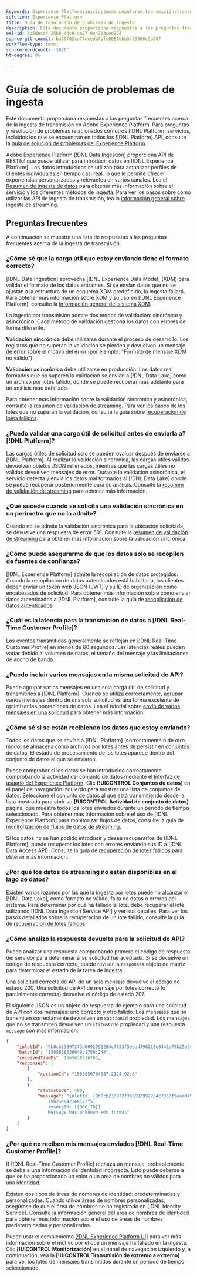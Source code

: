 ```yaml
---
keywords: Experience Platform;inicio;temas populares;transmisión;transmisión;ingesta de transmisión;resolución de problemas;resolución de problemas de ingesta de transmisión;preguntas frecuentes sobre ingesta de transmisión;preguntas frecuentes;
solution: Experience Platform
title: Guía de resolución de problemas de ingesta
description: Este documento proporciona respuestas a las preguntas frecuentes acerca de la ingesta de transmisión en Adobe Experience Platform.
exl-id: 5d5deccf-25b8-44c9-ae27-9a4713ced274
source-git-commit: ba39f62cd77acedb7bfc0081dbb5f59906c9b287
workflow-type: tm+mt
source-wordcount: '1026'
ht-degree: 0%

---
```


# Guía de solución de problemas de ingesta

Este documento proporciona respuestas a las preguntas frecuentes acerca de la ingesta de transmisión en Adobe Experience Platform. Para preguntas y resolución de problemas relacionados con otros [!DNL Platform] servicios, incluidos los que se encuentran en todos los [!DNL Platform] API, consulte la [guía de solución de problemas del Experience Platform](../../landing/troubleshooting.md).

Adobe Experience Platform [!DNL Data Ingestion] proporciona API de RESTful que puede utilizar para introducir datos en [!DNL Experience Platform]. Los datos introducidos se utilizan para actualizar perfiles de clientes individuales en tiempo casi real, lo que le permite ofrecer experiencias personalizadas y relevantes en varios canales. Lea el [Resumen de ingesta de datos](../home.md) para obtener más información sobre el servicio y los diferentes métodos de ingesta. Para ver los pasos sobre cómo utilizar las API de ingesta de transmisión, lea la [información general sobre ingesta de streaming](../streaming-ingestion/overview.md).

## Preguntas frecuentes

A continuación se muestra una lista de respuestas a las preguntas frecuentes acerca de la ingesta de transmisión.

### ¿Cómo sé que la carga útil que estoy enviando tiene el formato correcto?

[!DNL Data Ingestion] aprovecha [!DNL Experience Data Model] (XDM) para validar el formato de los datos entrantes. Si se envían datos que no se ajustan a la estructura de un esquema XDM predefinido, la ingesta fallará. Para obtener más información sobre XDM y su uso en [!DNL Experience Platform], consulte la [Información general del sistema XDM](../../xdm/home.md).

La ingesta por transmisión admite dos modos de validación: sincrónico y asincrónico. Cada método de validación gestiona los datos con errores de forma diferente.

**Validación sincrónica** debe utilizarse durante el proceso de desarrollo. Los registros que no superan la validación se pierden y devuelven un mensaje de error sobre el motivo del error (por ejemplo: &quot;Formato de mensaje XDM no válido&quot;).

**Validación asincrónica** debe utilizarse en producción. Los datos mal formados que no superen la validación se envían a [!DNL Data Lake] como un archivo por lotes fallido, donde se puede recuperar más adelante para un análisis más detallado.

Para obtener más información sobre la validación sincrónica y asincrónica, consulte la [resumen de validación de streaming](../quality/streaming-validation.md). Para ver los pasos de los lotes que no superan la validación, consulte la guía sobre [recuperación de lotes fallidos](../quality/retrieve-failed-batches.md).

### ¿Puedo validar una carga útil de solicitud antes de enviarla a? [!DNL Platform]?

Las cargas útiles de solicitud solo se pueden evaluar después de enviarse a [!DNL Platform]. Al realizar la validación sincrónica, las cargas útiles válidas devuelven objetos JSON rellenados, mientras que las cargas útiles no válidas devuelven mensajes de error. Durante la validación asincrónica, el servicio detecta y envía los datos mal formados al [!DNL Data Lake] donde se puede recuperar posteriormente para su análisis. Consulte la [resumen de validación de streaming](../quality/streaming-validation.md) para obtener más información.

### ¿Qué sucede cuando se solicita una validación sincrónica en un perímetro que no la admite?

Cuando no se admite la validación sincrónica para la ubicación solicitada, se devuelve una respuesta de error 501. Consulte la [resumen de validación de streaming](../quality/streaming-validation.md) para obtener más información sobre la validación sincrónica.

### ¿Cómo puedo asegurarme de que los datos solo se recopilen de fuentes de confianza?

[!DNL Experience Platform] admite la recopilación de datos protegidos. Cuando la recopilación de datos autenticados está habilitada, los clientes deben enviar un token web JSON (JWT) y su ID de organización como encabezados de solicitud. Para obtener más información sobre cómo enviar datos autenticados a [!DNL Platform], consulte la guía de [recopilación de datos autenticados](../tutorials/create-authenticated-streaming-connection.md).

### ¿Cuál es la latencia para la transmisión de datos a [!DNL Real-Time Customer Profile]?

Los eventos transmitidos generalmente se reflejan en [!DNL Real-Time Customer Profile] en menos de 60 segundos. Las latencias reales pueden variar debido al volumen de datos, el tamaño del mensaje y las limitaciones de ancho de banda.

### ¿Puedo incluir varios mensajes en la misma solicitud de API?

Puede agrupar varios mensajes en una sola carga útil de solicitud y transmitirlos a [!DNL Platform]. Cuando se utiliza correctamente, agrupar varios mensajes dentro de una sola solicitud es una forma excelente de optimizar las operaciones de datos. Lea el tutorial sobre [envío de varios mensajes en una solicitud](../tutorials/streaming-multiple-messages.md) para obtener más información.

### ¿Cómo sé si se están recibiendo los datos que estoy enviando?

Todos los datos que se envían a [!DNL Platform] (correctamente o de otro modo) se almacena como archivos por lotes antes de persistir en conjuntos de datos. El estado de procesamiento de los lotes aparece dentro del conjunto de datos al que se enviaron.

Puede comprobar si los datos se han introducido correctamente comprobando la actividad del conjunto de datos mediante el [Interfaz de usuario del Experience Platform](https://platform.adobe.com). Clic **[!UICONTROL Conjuntos de datos]** en el panel de navegación izquierdo para mostrar una lista de conjuntos de datos. Seleccione el conjunto de datos al que está transmitiendo desde la lista mostrada para abrir su **[!UICONTROL Actividad de conjunto de datos]** página, que muestra todos los lotes enviados durante un período de tiempo seleccionado. Para obtener más información sobre el uso de [!DNL Experience Platform] para monitorizar flujos de datos, consulte la guía de [monitorización de flujos de datos de streaming](../quality/monitor-data-ingestion.md).

Si los datos no se han podido introducir y desea recuperarlos de [!DNL Platform], puede recuperar los lotes con errores enviando sus ID a [!DNL Data Access API]. Consulte la guía de [recuperación de lotes fallidos](../quality/retrieve-failed-batches.md) para obtener más información.

### ¿Por qué los datos de streaming no están disponibles en el lago de datos?

Existen varias razones por las que la ingesta por lotes puede no alcanzar el [!DNL Data Lake], como formato no válido, falta de datos o errores del sistema. Para determinar por qué ha fallado el lote, debe recuperar el lote utilizando [!DNL Data Ingestion Service API] y ver sus detalles. Para ver los pasos detallados sobre la recuperación de un lote fallido, consulte la guía de [recuperación de lotes fallidos](../quality/retrieve-failed-batches.md).

### ¿Cómo analizo la respuesta devuelta para la solicitud de API?

Puede analizar una respuesta comprobando primero el código de respuesta del servidor para determinar si su solicitud fue aceptada. Si se devuelve un código de respuesta correcto, puede revisar la `responses` objeto de matriz para determinar el estado de la tarea de ingesta.

Una solicitud correcta de API de un solo mensaje devuelve el código de estado 200. Una solicitud de API de mensaje por lotes correcta (o parcialmente correcta) devuelve el código de estado 207.

El siguiente JSON es un objeto de respuesta de ejemplo para una solicitud de API con dos mensajes: uno correcto y otro fallido. Los mensajes que se transmiten correctamente devuelven un `xactionId` propiedad. Los mensajes que no se transmiten devuelven un `statusCode` propiedad y una respuesta `message` con más información.

```JSON
{
    "inletId": "9b0cb233972f3b0092992284c7353f5eead496218e8441a79b25e9421ea127f5",
    "batchId": "1565638336649:1750:244",
    "receivedTimeMs": 1565638336705,
    "responses": [
        {
            "xactionId": "1565650704337:2124:92:3"
        },
        {
            "statusCode": 400,
            "message": "inletId: [9b0cb233972f3b0092992284c7353f5eead496218e8441a
                79b25e9421ea127f5] 
                imsOrgId: [{ORG_ID}] 
                Message has unknown xdm format"
        }
    ]
}
```

### ¿Por qué no reciben mis mensajes enviados [!DNL Real-Time Customer Profile]?

If [!DNL Real-Time Customer Profile] rechaza un mensaje, probablemente se deba a una información de identidad incorrecta. Esto puede deberse a que se ha proporcionado un valor o un área de nombres no válidos para una identidad.

Existen dos tipos de áreas de nombres de identidad: predeterminadas y personalizadas. Cuando utilice áreas de nombres personalizadas, asegúrese de que el área de nombres se ha registrado en [!DNL Identity Service]. Consulte la [información general del área de nombres de identidad](../../identity-service/features/namespaces.md) para obtener más información sobre el uso de áreas de nombres predeterminadas y personalizadas.

Puede usar el complemento [[!DNL Experience Platform UI]](https://platform.adobe.com) para ver más información sobre el motivo por el que un mensaje ha fallado en la ingesta. Clic **[!UICONTROL Monitorización]** en el panel de navegación izquierdo y, a continuación, vea la **[!UICONTROL Transmisión de extremo a extremo]** para ver los lotes de mensajes transmitidos durante un período de tiempo seleccionado.

